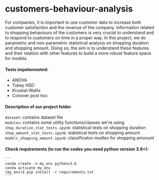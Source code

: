 # customers-behaviour-analysis

For companies, it is important to use customer data to increase both customer satisfaction and the revenue of the company. Information related to shopping behaviours of the customers is very crucial to understand and to respond to customers on time in a proper way. In this project, we do parametric and non-parametric statistical analysis on shopping duration and shopping amount. Doing so, the aim is to understand these features and their relation with other features to build a more robust feature space for models.

#### Tests impelemneted:
* ANOVA 
* Tukey HSD
* Kruskal-Wallis
* Conover post hoc

#### Description of our project folder
   ```dataset```: contains dataset file<br/>
   ```modules```: contains some utility functions/classes we're using<br/>
   ```shop_duration_stat_tests.ipynb```: statistical tests on shopping duration<br/>
   ```shop_amount_stat_tests.ipynb```: statistical tests on shopping amount<br/>
   ```models_shopping_amount.ipynb```: classificaton modles for shopping amoount<br/>
    
#### Check requirements (to run the codes you need python version 3.6+):
    ```
    conda create -n my_env python=3.6
    conda activate my_env
    (my_env)$ pip install -r requirements.txt 
    ```
